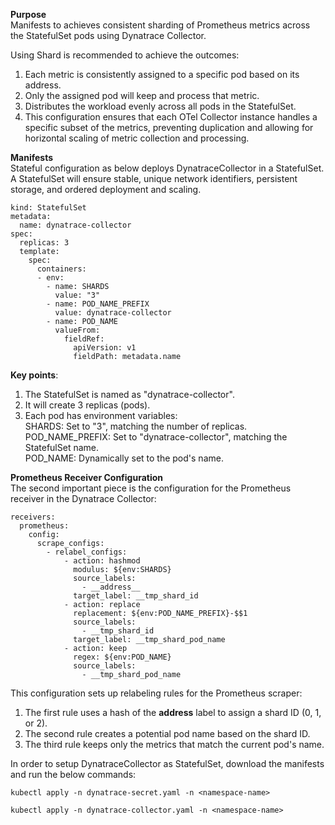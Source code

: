 **Purpose**  
Manifests to achieves consistent sharding of Prometheus metrics across the StatefulSet pods using Dynatrace Collector.   

Using Shard is recommended to achieve the outcomes:  
1. Each metric is consistently assigned to a specific pod based on its address.  
2. Only the assigned pod will keep and process that metric.  
3. Distributes the workload evenly across all pods in the StatefulSet.  
4. This configuration ensures that each OTel Collector instance handles a specific subset of the metrics, preventing duplication and allowing for horizontal scaling of metric collection and processing.

**Manifests**  
Stateful configuration as below deploys DynatraceCollector in a StatefulSet. A StatefulSet will ensure stable, unique network identifiers, persistent storage, and ordered deployment and scaling.  
```
kind: StatefulSet
metadata:
  name: dynatrace-collector
spec:
  replicas: 3
  template:
    spec:
      containers:
      - env:
        - name: SHARDS
          value: "3"
        - name: POD_NAME_PREFIX
          value: dynatrace-collector
        - name: POD_NAME
          valueFrom:
            fieldRef:
              apiVersion: v1
              fieldPath: metadata.name
```  
**Key points**:
1. The StatefulSet is named as "dynatrace-collector".    
2. It will create 3 replicas (pods).  
3. Each pod has environment variables:    
    SHARDS: Set to "3", matching the number of replicas.  
    POD_NAME_PREFIX: Set to "dynatrace-collector", matching the StatefulSet name.  
    POD_NAME: Dynamically set to the pod's name.  

**Prometheus Receiver Configuration**  
The second important piece is the configuration for the Prometheus receiver in the Dynatrace Collector:  
```
receivers:
  prometheus:
    config:
      scrape_configs:
        - relabel_configs:
            - action: hashmod
              modulus: ${env:SHARDS}
              source_labels:
                - __address__
              target_label: __tmp_shard_id
            - action: replace
              replacement: ${env:POD_NAME_PREFIX}-$$1
              source_labels:
                - __tmp_shard_id
              target_label: __tmp_shard_pod_name
            - action: keep
              regex: ${env:POD_NAME}
              source_labels:
                - __tmp_shard_pod_name
```
This configuration sets up relabeling rules for the Prometheus scraper:  
1. The first rule uses a hash of the __address__ label to assign a shard ID (0, 1, or 2).  
2. The second rule creates a potential pod name based on the shard ID.  
3. The third rule keeps only the metrics that match the current pod's name.  

In order to setup DynatraceCollector as StatefulSet, download the manifests and run the below commands:
```
kubectl apply -n dynatrace-secret.yaml -n <namespace-name>

kubectl apply -n dynatrace-collector.yaml -n <namespace-name>
```
